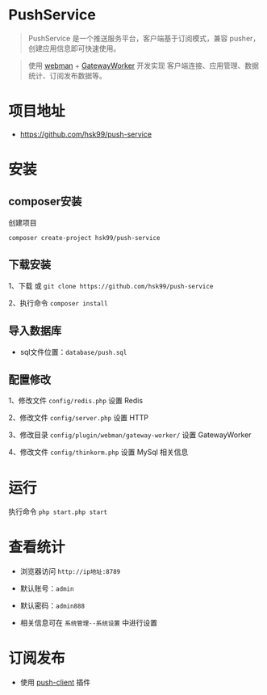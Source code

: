 
# PushService

> PushService 是一个推送服务平台，客户端基于订阅模式，兼容 pusher，创建应用信息即可快速使用。

> 使用 [webman](https://github.com/walkor/webman "webman") + [GatewayWorker](https://github.com/webman-php/gateway-worker "GatewayWorker") 开发实现 客户端连接、应用管理、数据统计、订阅发布数据等。

# 项目地址

- https://github.com/hsk99/push-service


# 安装

## composer安装

创建项目

`composer create-project hsk99/push-service`

## 下载安装

1、下载 或 `git clone https://github.com/hsk99/push-service`

2、执行命令 `composer install`

## 导入数据库

- sql文件位置：` database/push.sql `

## 配置修改

1、修改文件 `config/redis.php` 设置 Redis

2、修改文件 `config/server.php` 设置 HTTP

3、修改目录 `config/plugin/webman/gateway-worker/` 设置 GatewayWorker

4、修改文件 ` config/thinkorm.php ` 设置 MySql 相关信息


# 运行

执行命令 `php start.php start`


# 查看统计

- 浏览器访问 `http://ip地址:8789`

- 默认账号：` admin `

- 默认密码：` admin888 `

- 相关信息可在 ` 系统管理--系统设置 ` 中进行设置


# 订阅发布

- 使用 [push-client](https://github.com/hsk99/push-client "push-client") 插件

